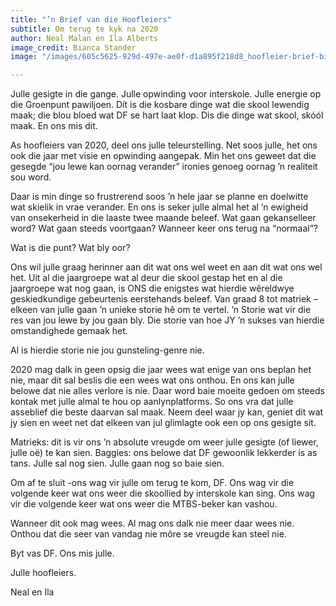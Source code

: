 ```yaml
---
title: "’n Brief van die Hoofleiers"
subtitle: Om terug te kyk na 2020
author: Neal Malan en Ila Alberts
image_credit: Bianca Stander
image: "/images/605c5625-929d-497e-ae0f-d1a895f218d8_hoofleier-brief-bianca-stander-07-2022.jpeg"

---
```

Julle gesigte in die gange. Julle opwinding voor interskole. Julle energie op die Groenpunt pawiljoen. Dít is die kosbare dinge wat die skool lewendig maak; die blou bloed wat DF se hart laat klop. Dis die dinge wat skool, skóól maak. En ons mis dit.

As hoofleiers van 2020, deel ons julle teleurstelling. Net soos julle, het ons ook die jaar met visie en opwinding aangepak. Min het ons geweet dat die gesegde “jou lewe kan oornag verander” ironies genoeg oornag ’n realiteit sou word.

Daar is min dinge so frustrerend soos ’n hele jaar se planne en doelwitte wat skielik in vrae verander. En ons is seker julle almal het al ’n ewigheid van onsekerheid in die laaste twee maande beleef. Wat gaan gekanselleer word? Wat gaan steeds voortgaan? Wanneer keer ons terug na “normaal”?

Wat is die punt? Wat bly oor?

Ons wil julle graag herinner aan dit wat ons wel weet en aan dit wat ons wel het. Uit al die jaargroepe wat al deur die skool gestap het en al die jaargroepe wat nog gaan, is ONS die enigstes wat hierdie wêreldwye geskiedkundige gebeurtenis eerstehands beleef. Van graad 8 tot matriek – elkeen van julle gaan ’n unieke storie hê om te vertel. ’n Storie wat vir die res van jou lewe by jou gaan bly. Die storie van hoe JY ’n sukses van hierdie omstandighede gemaak het.

Al is hierdie storie nie jou gunsteling-genre nie.

2020 mag dalk in geen opsig die jaar wees wat enige van ons beplan het nie, maar dit sal beslis die een wees wat ons onthou. En ons kan julle belowe dat nie alles verlore is nie. Daar word baie moeite gedoen om steeds kontak met julle almal te hou op aanlynplatforms. So ons vra dat julle asseblief die beste daarvan sal maak. Neem deel waar jy kan, geniet dit wat jy sien en weet net dat elkeen van jul glimlagte ook een op ons gesigte sit.

Matrieks: dit is vir ons ’n absolute vreugde om weer julle gesigte (of liewer, julle oë) te kan sien. Baggies: ons belowe dat DF gewoonlik lekkerder is as tans. Julle sal nog sien. Julle gaan nog so baie sien.

Om af te sluit -ons wag vir julle om terug te kom, DF. Ons wag vir die volgende keer wat ons weer die skoollied by interskole kan sing. Ons wag vir die volgende keer wat ons weer die MTBS-beker kan vashou.

Wanneer dit ook mag wees. Al mag ons dalk nie meer daar wees nie. Onthou dat die seer van vandag nie môre se vreugde kan steel nie.

Byt vas DF. Ons mis julle.

Julle hoofleiers.

Neal en Ila